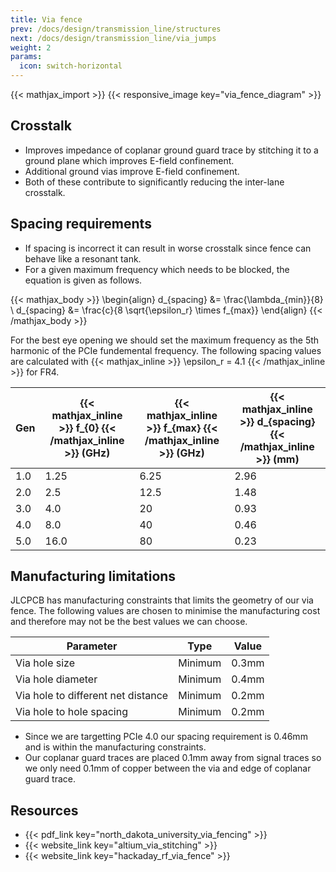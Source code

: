 ```yaml
---
title: Via fence
prev: /docs/design/transmission_line/structures
next: /docs/design/transmission_line/via_jumps
weight: 2
params:
  icon: switch-horizontal
---
```


{{< mathjax_import >}}
{{< responsive_image key="via_fence_diagram" >}}

## Crosstalk
- Improves impedance of coplanar ground guard trace by stitching it to a ground plane which improves E-field confinement.
- Additional ground vias improve E-field confinement.
- Both of these contribute to significantly reducing the inter-lane crosstalk.

## Spacing requirements
- If spacing is incorrect it can result in worse crosstalk since fence can behave like a resonant tank.
- For a given maximum frequency which needs to be blocked, the equation is given as follows.


{{< mathjax_body >}}
\begin{align}
d_{spacing} &= \frac{\lambda_{min}}{8} \\
d_{spacing} &= \frac{c}{8 \sqrt{\epsilon_r} \times f_{max}}
\end{align}
{{< /mathjax_body >}}

For the best eye opening we should set the maximum frequency as the 5th harmonic of the PCIe fundemental frequency. The following spacing values are calculated with {{< mathjax_inline >}} \epsilon_r = 4.1 {{< /mathjax_inline >}} for FR4.

| Gen | {{< mathjax_inline >}} f_{0} {{< /mathjax_inline >}} (GHz) | {{< mathjax_inline >}} f_{max} {{< /mathjax_inline >}} (GHz) | {{< mathjax_inline >}} d_{spacing} {{< /mathjax_inline >}} (mm) |
| --- | --- | --- | --- |
| 1.0 | 1.25 | 6.25 | 2.96 |
| 2.0 | 2.5 | 12.5 | 1.48 |
| 3.0 | 4.0 | 20 | 0.93 |
| 4.0 | 8.0 | 40 | 0.46 |
| 5.0 | 16.0 | 80 | 0.23 |

## Manufacturing limitations
JLCPCB has manufacturing constraints that limits the geometry of our via fence. The following values are chosen to minimise the manufacturing cost and therefore may not be the best values we can choose.

| Parameter | Type | Value |
| --- | --- | --- |
| Via hole size | Minimum | 0.3mm |
| Via hole diameter | Minimum | 0.4mm |
| Via hole to different net distance | Minimum | 0.2mm |
| Via hole to hole spacing | Minimum | 0.2mm |

- Since we are targetting PCIe 4.0 our spacing requirement is 0.46mm and is within the manufacturing constraints.
- Our coplanar guard traces are placed 0.1mm away from signal traces so we only need 0.1mm of copper between the via and edge of coplanar guard trace.

## Resources
- {{< pdf_link key="north_dakota_university_via_fencing" >}}
- {{< website_link key="altium_via_stitching" >}}
- {{< website_link key="hackaday_rf_via_fence" >}}
